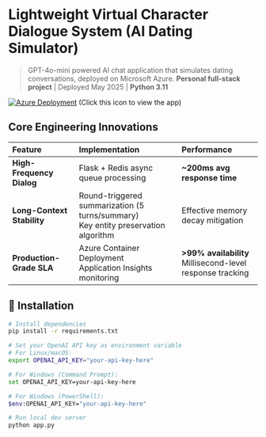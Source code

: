 # Lightweight Virtual Character Dialogue System (AI Dating Simulator)
> GPT-4o-mini powered AI chat application that simulates dating conversations, deployed on Microsoft Azure.
> ​**Personal full-stack project**​ | Deployed May 2025 | ​**Python 3.11**

[![Azure Deployment](https://img.shields.io/badge/Deployed%20on-Microsoft%20Azure-0089D6?logo=microsoft-azure)](https://dpchatbot-b3d9f4bdbveadcgt.centralus-01.azurewebsites.net/) (Click this icon to view the app)

## Core Engineering Innovations
| ​**Feature**​                | ​**Implementation**​                        | ​**Performance**​            |
| :------------------------- | :---------------------------------------- | :-------------------------- |
| ​**High-Frequency Dialog**​ | Flask + Redis async queue processing       | ​**~200ms avg response time**​ |
| ​**Long-Context Stability**​ | Round-triggered summarization (5 turns/summary)<br>Key entity preservation algorithm | Effective memory decay mitigation |
| ​**Production-Grade SLA**​   | Azure Container Deployment<br>Application Insights monitoring | ​**>99% availability**​<br>Millisecond-level response tracking |

## 🔧 Installation
```bash
# Install dependencies
pip install -r requirements.txt

# Set your OpenAI API key as environment variable
# For Linux/macOS:
export OPENAI_API_KEY="your-api-key-here"

# For Windows (Command Prompt):
set OPENAI_API_KEY=your-api-key-here

# For Windows (PowerShell):
$env:OPENAI_API_KEY="your-api-key-here"

# Run local dev server
python app.py


